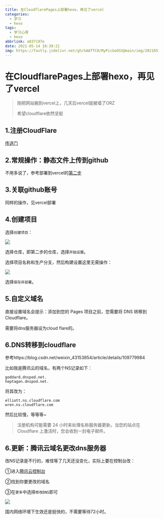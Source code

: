 ```yaml
---
title: 在CloudflarePages上部署hexo，再见了vercel
categories:
  - 学习
  - hexo
tags:
  - 学习心得
  - hexo
abbrlink: a037197e
date: 2021-05-14 18:39:21
img: https://fastly.jsdelivr.net/gh/GAATTC0/MyPicGoOSS@main/img/20210514211104.png
---
```


# 在CloudflarePages上部署hexo，再见了vercel

> 刚把网站搬到vercel上，几天后vercel就被墙了ORZ
>
> 希望cloudflare依然坚挺

## 1.注册CloudFlare

[传送门](https://pages.cloudflare.com)

## 2.常规操作：静态文件上传到github

不用多说了，参考部署到vercel的[第二步](https://gaattc.top/posts/ee92e53c)

## 3.关联github账号

同样的操作，见vercel部署

## 4.创建项目

选择`创建项目`：

![](https://fastly.jsdelivr.net/gh/GAATTC0/MyPicGoOSS@main/img/image-20210514184620061.png)

选择仓库，即第二步的仓库，选择`开始设置`。

选择项目名称和生产分支，然后构建设置这里无需操作：

![](https://fastly.jsdelivr.net/gh/GAATTC0/MyPicGoOSS@main/img/image-20210514184838962.png)

选择`保存并部署`。

## 5.自定义域名

直接设置域名会提示：添加到您的 Pages 项目之前，您需要将 DNS 转移到 Cloudflare。

需要将dns服务器设为cloud flare的。

## 6.DNS转移到cloudflare

参考https://blog.csdn.net/weixin_43153854/article/details/109779984

比如我是腾讯云的域名，有两个NS记录如下：

```url
goddard.dnspod.net.
heptagon.dnspod.net.
```

将其改为：

```url
elliott.ns.cloudflare.com
wren.ns.cloudflare.com
```

然后比较慢，等等等~

> 注册机构可能需要 24 小时来处理名称服务器更新。当您的站点在 Cloudflare 上激活时，您会收到一封电子邮件。

## 6.更新：腾讯云域名更改dns服务器

改NS记录是不行的，难怪等了几天还没变化，实际上要在控制台改：

①进入[腾讯云控制台](https://console.cloud.tencent.com/domain)

②找到你要更改的域名

③在`更多`中选择`修改DNS`即可

![](https://fastly.jsdelivr.net/gh/GAATTC0/MyPicGoOSS@main/img/image-20210522111700260.png)

国内网络环境下生效还是挺快的，不需要等待72小时。